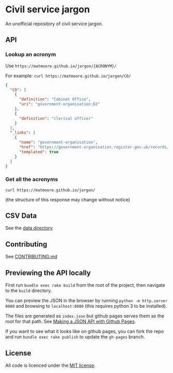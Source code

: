 # Civil service jargon

An unofficial repository of civil service jargon.

## API

### Lookup an acronym

Use `https://matmoore.github.io/jargon/{ACRONYM}/`

For example: `curl https://matmoore.github.io/jargon/CO/`

```json
{
  "CO": [
    {
      "definition": "Cabinet Office",
      "uri": "government-organisation:D2"
    },
    {
      "definition": "clerical officer"
    }
  ],
  "_links": [
    {
      "name": "government-organisation",
      "href": "https://government-organisation.register.gov.uk/records/{rel}",
      "templated": true
    }
  ]
}
```

### Get all the acronyms

`curl https://matmoore.github.io/jargon/`

(the structure of this response may change without notice)

## CSV Data
See the [data directory](./data).

## Contributing
See [CONTRIBUTING.md](CONTRIBUTING.md)

## Previewing the API locally
First run `bundle exec rake build` from the root of the project, then navigate to the `build` directory.

You can preview the JSON in the browser by running `python -m http.server 8080` and browsing to `localhost:8080` (this requires python 3 to be installed).

The files are generated as `index.json` but github pages serves them as the root for that path. See [Making a JSON API with Github Pages](https://paulsalaets.com/posts/json-api-with-github-pages).

If you want to see what it looks like on github pages, you can fork the repo and run `bundle exec rake publish` to update the `gh-pages` branch.

## License
All code is licenced under the [MIT license](LICENSE).